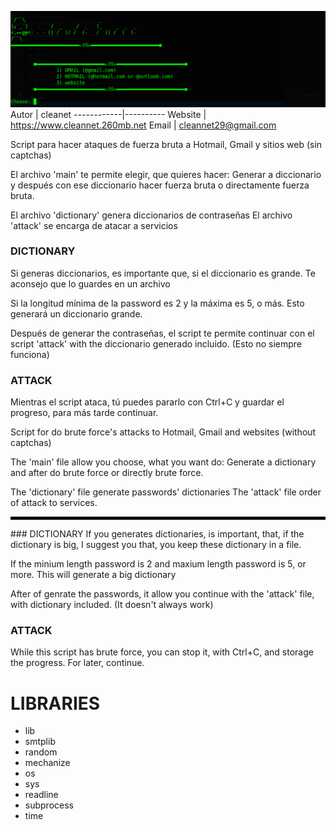 ![screenshot bfhmail](/screenshots/bfhmail.png)
Autor      | cleanet
------------|----------
Website  |  https://www.cleannet.260mb.net
Email      |  cleannet29@gmail.com

Script para hacer ataques de fuerza bruta a Hotmail, Gmail y sitios web (sin captchas)

El archivo 'main' te permite elegir, que quieres hacer: Generar a diccionario y después con ese diccionario hacer fuerza bruta o directamente fuerza bruta.

El archivo 'dictionary' genera diccionarios de contraseñas
El archivo 'attack' se encarga de atacar a servicios
### DICTIONARY
Si generas diccionarios, es importante que, si el diccionario es grande. Te aconsejo que lo guardes en un archivo

Si la longitud mínima de la password es 2 y la máxima es 5, o más. Esto generará un diccionario grande.

Después de generar the contraseñas, el script te permite continuar con el script 'attack' with the diccionario generado incluido. (Esto no siempre funciona)
### ATTACK
Mientras el script ataca, tú puedes pararlo con Ctrl+C y guardar el progreso, para más tarde continuar.




Script for do brute force's attacks to Hotmail, Gmail and websites (without captchas)

The 'main' file allow you choose, what you want do: Generate a dictionary and after do brute force or directly brute force.

The 'dictionary' file generate passwords' dictionaries
The 'attack' file order of attack to services.
<hr style="border:2px solid; background:black;color:black;">
### DICTIONARY
If you generates dictionaries, is important, that, if the dictionary is big, I suggest you that, you keep these dictionary in a file.

If the minium length password is 2 and maxium length password is 5, or more. This will generate a big dictionary

After of genrate the passwords, it allow you continue with the 'attack' file, with dictionary included. (It doesn't always work)
### ATTACK
While this script has brute force, you can stop it, with Ctrl+C, and storage the progress. For later, continue.
# LIBRARIES
* lib
* smtplib
* random
* mechanize
* os
* sys
* readline
* subprocess
* time
